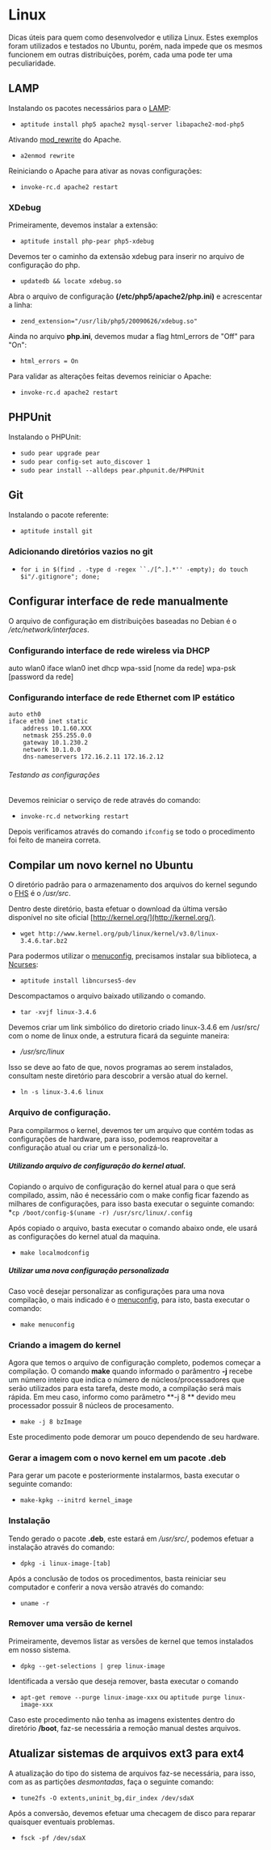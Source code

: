 # Linux
Dicas úteis para quem como desenvolvedor e utiliza Linux. Estes exemplos foram utilizados e testados no Ubuntu, porém, nada impede que os mesmos funcionem em outras distribuições, porém, cada uma pode ter uma peculiaridade.

## LAMP
Instalando os pacotes necessários para o [LAMP](http://pt.wikipedia.org/wiki/LAMP):
* `aptitude install php5 apache2 mysql-server libapache2-mod-php5`

Ativando [mod_rewrite](http://cirofeitosa.com.br/post/urls-mod-rewrite/) do Apache.
* `a2enmod rewrite`

Reiniciando o Apache para ativar as novas configurações:
* `invoke-rc.d apache2 restart`

### XDebug
Primeiramente, devemos instalar a extensão:
* `aptitude install php-pear php5-xdebug`

Devemos ter o caminho da extensão xdebug para inserir no arquivo de configuração do php.
* `updatedb && locate xdebug.so`

Abra o arquivo de configuração **(/etc/php5/apache2/php.ini)** e acrescentar a linha:
* `zend_extension="/usr/lib/php5/20090626/xdebug.so"`


Ainda no arquivo **php.ini**, devemos mudar a flag html_errors de "Off" para "On":
* `html_errors = On`

Para validar as alterações feitas devemos reiniciar o Apache:
* `invoke-rc.d apache2 restart`

## PHPUnit
Instalando o PHPUnit:
* `sudo pear upgrade pear`
* `sudo pear config-set auto_discover 1`
* `sudo pear install --alldeps pear.phpunit.de/PHPUnit`

## Git
Instalando o pacote referente:
* `aptitude install git`

### Adicionando diretórios vazios no git
* `for i in $(find . -type d -regex ``./[^.].*'' -empty); do touch $i"/.gitignore"; done;`

## Configurar interface de rede manualmente
O arquivo de configuração em distribuições baseadas no Debian é o */etc/network/interfaces*.

### Configurando interface de rede wireless via DHCP
auto wlan0 
iface wlan0 inet dhcp
	wpa-ssid [nome da rede]
	wpa-psk  [password da rede]

### Configurando interface de rede Ethernet com IP estático
<pre><code>auto eth0
iface eth0 inet static
	address 10.1.60.XXX
	netmask 255.255.0.0
	gateway 10.1.230.2
	network 10.1.0.0
	dns-nameservers 172.16.2.11 172.16.2.12
</code></pre>
    

###### Testando as configurações
Devemos reiniciar o serviço de rede através do comando:
* `invoke-rc.d networking restart`

Depois verificamos através do comando `ifconfig` se todo o procedimento foi feito de maneira correta.

    
## Compilar um novo kernel no Ubuntu
O diretório padrão para o armazenamento dos arquivos do kernel segundo o [FHS](http://pt.wikipedia.org/wiki/Filesystem_Hierarchy_Standard) é o */usr/src*.

Dentro deste diretório, basta efetuar o download da última versão disponível no site oficial [http://kernel.org/](http://kernel.org/).
* `wget http://www.kernel.org/pub/linux/kernel/v3.0/linux-3.4.6.tar.bz2`

Para podermos utilizar o [menuconfig](http://en.wikipedia.org/wiki/Menuconfig), precisamos instalar sua biblioteca, a [Ncurses](http://en.wikipedia.org/wiki/Ncurses): 
* `aptitude install libncurses5-dev`

Descompactamos o arquivo baixado utilizando o comando.
* `tar -xvjf linux-3.4.6`

Devemos criar um link simbólico do diretorio criado linux-3.4.6 em /usr/src/ com o nome de linux onde, a estrutura ficará da seguinte maneira: 
* */usr/src/linux*

Isso se deve ao fato de que, novos programas ao serem instalados, consultam neste diretório para descobrir a versão atual do kernel.
* `ln -s linux-3.4.6 linux`

### Arquivo de configuração.
Para compilarmos o kernel, devemos ter um arquivo que contém todas as configurações de hardware, para isso, podemos reaproveitar a configuração atual ou criar um e personalizá-lo.

##### Utilizando arquivo de configuração do kernel atual.
Copiando o arquivo de configuração do kernel atual para o que será compilado, assim, não é necessário com o make config ficar fazendo as milhares de configurações, para isso basta executar o seguinte comando:
*`cp /boot/config-$(uname -r) /usr/src/linux/.config`

Após copiado o arquivo, basta executar o comando abaixo onde, ele usará as configurações do kernel atual da maquina.
* `make localmodconfig`

##### Utilizar uma nova configuração personalizada
Caso você desejar personalizar as configurações para uma nova compilação, o mais indicado é o [menuconfig](http://en.wikipedia.org/wiki/Menuconfig), para isto, basta executar o comando:
* `make menuconfig`

### Criando a imagem do kernel
Agora que temos o arquivo de configuração completo, podemos começar a compilação. O comando **make** quando informado o parâmentro **-j** recebe um número inteiro que indica o número de núcleos/processadores que serão utilizados para esta tarefa, deste modo, a compilação será mais rápida. Em meu caso, informo como parâmetro **-j 8 ** devido meu processador possuir 8 núcleos de procesamento.

* `make -j 8 bzImage`

Este procedimento pode demorar um pouco dependendo de seu hardware.

### Gerar a imagem com o novo kernel em um pacote .deb
Para gerar um pacote e posteriormente instalarmos, basta executar o seguinte comando:

* `make-kpkg --initrd kernel_image`

### Instalação
Tendo gerado o pacote **.deb**, este estará em */usr/src/*, podemos efetuar a instalação através do comando:

* `dpkg -i linux-image-[tab]`

Após a conclusão de todos os procedimentos, basta reiniciar seu computador e conferir a nova versão através do comando:

* `uname -r`

### Remover uma versão de kernel
Primeiramente, devemos listar as versões de kernel que temos instalados em nosso sistema.
* `dpkg --get-selections | grep linux-image`

Identificada a versão que deseja remover, basta executar o comando
* `apt-get remove --purge linux-image-xxx` ou `aptitude purge linux-image-xxx`

Caso este procedimento não tenha as imagens existentes dentro do diretório **/boot**, faz-se necessária a remoção manual destes arquivos.


## Atualizar sistemas de arquivos ext3 para ext4
A atualização do tipo do sistema de arquivos faz-se necessária, para isso, com as as partições *desmontadas*, faça o seguinte comando:
* `tune2fs -O extents,uninit_bg,dir_index /dev/sdaX`

Após a conversão, devemos efetuar uma checagem de disco para reparar quaisquer eventuais problemas.
* `fsck -pf /dev/sdaX`
